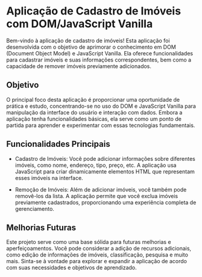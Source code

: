 # Aplicação de Cadastro de Imóveis com DOM/JavaScript Vanilla  

Bem-vindo à aplicação de cadastro de imóveis! Esta aplicação foi desenvolvida com o objetivo de aprimorar o conhecimento em DOM (Document Object Model) e JavaScript Vanilla. Ela oferece funcionalidades para cadastrar imóveis e suas informações correspondentes, bem como a capacidade de remover imóveis previamente adicionados.  

## Objetivo

O principal foco desta aplicação é proporcionar uma oportunidade de prática e estudo, concentrando-se no uso do DOM e JavaScript Vanilla para manipulação da interface do usuário e interação com dados. Embora a aplicação tenha funcionalidades básicas, ela serve como um ponto de partida para aprender e experimentar com essas tecnologias fundamentais.  

## Funcionalidades Principais  

* Cadastro de Imóveis: Você pode adicionar informações sobre diferentes imóveis, como nome, endereço, tipo, preço, etc. A aplicação usa JavaScript para criar dinamicamente elementos HTML que representam esses imóveis na interface.

* Remoção de Imóveis: Além de adicionar imóveis, você também pode removê-los da lista. A aplicação permite que você exclua imóveis previamente cadastrados, proporcionando uma experiência completa de gerenciamento.

## Melhorias Futuras  

Este projeto serve como uma base sólida para futuras melhorias e aperfeiçoamentos. Você pode considerar a adição de recursos adicionais, como edição de informações de imóveis, classificação, pesquisa e muito mais. Sinta-se à vontade para explorar e expandir a aplicação de acordo com suas necessidades e objetivos de aprendizado.
